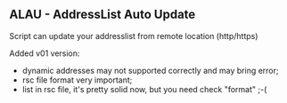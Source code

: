 ## ALAU - AddressList Auto Update
Script can update your addresslist from remote location (http/https)

Added v01 version:
* dynamic addresses may not supported correctly and may bring error;
* rsc file format very important;
* list in rsc file, it's pretty solid now, but you need check "format" ;-(
